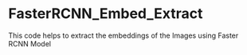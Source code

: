 # FasterRCNN_Embed_Extract
This code helps to extract the embeddings of the Images using Faster RCNN Model
